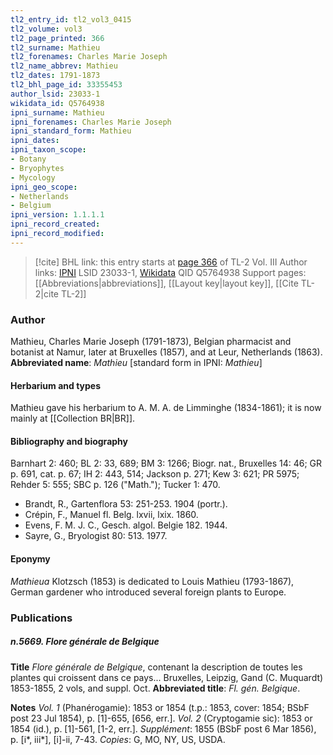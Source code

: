 ```yaml
---
tl2_entry_id: tl2_vol3_0415
tl2_volume: vol3
tl2_page_printed: 366
tl2_surname: Mathieu
tl2_forenames: Charles Marie Joseph
tl2_name_abbrev: Mathieu
tl2_dates: 1791-1873
tl2_bhl_page_id: 33355453
author_lsid: 23033-1
wikidata_id: Q5764938
ipni_surname: Mathieu
ipni_forenames: Charles Marie Joseph
ipni_standard_form: Mathieu
ipni_dates: 
ipni_taxon_scope: 
- Botany
- Bryophytes
- Mycology
ipni_geo_scope: 
- Netherlands
- Belgium
ipni_version: 1.1.1.1
ipni_record_created: 
ipni_record_modified:
---
```


> [!cite] BHL link: this entry starts at [page 366](https://www.biodiversitylibrary.org/page/33355453) of TL-2 Vol. III
> Author links: [IPNI](https://www.ipni.org/a/23033-1) LSID 23033-1, [Wikidata](https://www.wikidata.org/wiki/Q5764938) QID Q5764938
> Support pages: [[Abbreviations|abbreviations]], [[Layout key|layout key]], [[Cite TL-2|cite TL-2]]

### Author

Mathieu, Charles Marie Joseph (1791-1873), Belgian pharmacist and botanist at Namur, later at Bruxelles (1857), and at Leur, Netherlands (1863). 
**Abbreviated name**: *Mathieu* \[standard form in IPNI: *Mathieu*\]

#### Herbarium and types

Mathieu gave his herbarium to A. M. A. de Limminghe (1834-1861); it is now mainly at [[Collection BR|BR]].

#### Bibliography and biography

Barnhart 2: 460; BL 2: 33, 689; BM 3: 1266; Biogr. nat., Bruxelles 14: 46; GR p. 691, cat. p. 67; IH 2: 443, 514; Jackson p. 271; Kew 3: 621; PR 5975; Rehder 5: 555; SBC p. 126 ("Math."); Tucker 1: 470.
- Brandt, R., Gartenflora 53: 251-253. 1904 (portr.).
- Crépin, F., Manuel fl. Belg. lxvii, lxix. 1860.
- Evens, F. M. J. C., Gesch. algol. Belgie 182. 1944.
- Sayre, G., Bryologist 80: 513. 1977.

#### Eponymy

*Mathieua* Klotzsch (1853) is dedicated to Louis Mathieu (1793-1867), German gardener who introduced several foreign plants to Europe.

### Publications

##### n.5669. Flore générale de Belgique

**Title**
*Flore générale de Belgique*, contenant la description de toutes les plantes qui croissent dans ce pays... Bruxelles, Leipzig, Gand (C. Muquardt) 1853-1855, 2 vols, and suppl. Oct.
**Abbreviated title**: *Fl. gén. Belgique*.

**Notes**
*Vol. 1* (Phanérogamie): 1853 or 1854 (t.p.: 1853, cover: 1854; BSbF post 23 Jul 1854), p. \[1\]-655, \[656, err.\].
*Vol. 2* (Cryptogamie sic): 1853 or 1854 (id.), p. \[1\]-561, \[1-2, err.\].
*Supplément*: 1855 (BSbF post 6 Mar 1856), p. \[i\*, iii\*\], \[i\]-ii, 7-43.
*Copies*: G, MO, NY, US, USDA.

